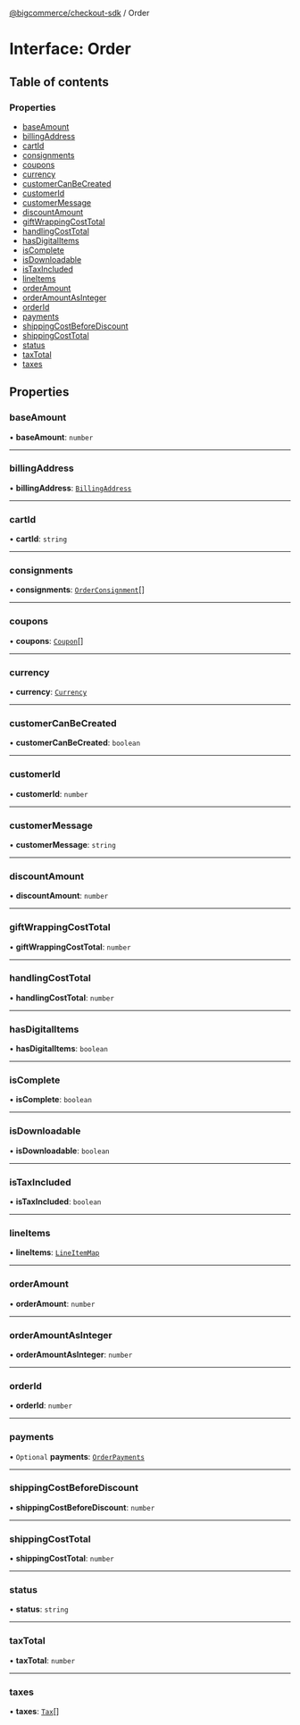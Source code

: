 [@bigcommerce/checkout-sdk](../README.md) / Order

# Interface: Order

## Table of contents

### Properties

- [baseAmount](Order.md#baseamount)
- [billingAddress](Order.md#billingaddress)
- [cartId](Order.md#cartid)
- [consignments](Order.md#consignments)
- [coupons](Order.md#coupons)
- [currency](Order.md#currency)
- [customerCanBeCreated](Order.md#customercanbecreated)
- [customerId](Order.md#customerid)
- [customerMessage](Order.md#customermessage)
- [discountAmount](Order.md#discountamount)
- [giftWrappingCostTotal](Order.md#giftwrappingcosttotal)
- [handlingCostTotal](Order.md#handlingcosttotal)
- [hasDigitalItems](Order.md#hasdigitalitems)
- [isComplete](Order.md#iscomplete)
- [isDownloadable](Order.md#isdownloadable)
- [isTaxIncluded](Order.md#istaxincluded)
- [lineItems](Order.md#lineitems)
- [orderAmount](Order.md#orderamount)
- [orderAmountAsInteger](Order.md#orderamountasinteger)
- [orderId](Order.md#orderid)
- [payments](Order.md#payments)
- [shippingCostBeforeDiscount](Order.md#shippingcostbeforediscount)
- [shippingCostTotal](Order.md#shippingcosttotal)
- [status](Order.md#status)
- [taxTotal](Order.md#taxtotal)
- [taxes](Order.md#taxes)

## Properties

### baseAmount

• **baseAmount**: `number`

___

### billingAddress

• **billingAddress**: [`BillingAddress`](BillingAddress.md)

___

### cartId

• **cartId**: `string`

___

### consignments

• **consignments**: [`OrderConsignment`](OrderConsignment.md)[]

___

### coupons

• **coupons**: [`Coupon`](Coupon.md)[]

___

### currency

• **currency**: [`Currency`](Currency.md)

___

### customerCanBeCreated

• **customerCanBeCreated**: `boolean`

___

### customerId

• **customerId**: `number`

___

### customerMessage

• **customerMessage**: `string`

___

### discountAmount

• **discountAmount**: `number`

___

### giftWrappingCostTotal

• **giftWrappingCostTotal**: `number`

___

### handlingCostTotal

• **handlingCostTotal**: `number`

___

### hasDigitalItems

• **hasDigitalItems**: `boolean`

___

### isComplete

• **isComplete**: `boolean`

___

### isDownloadable

• **isDownloadable**: `boolean`

___

### isTaxIncluded

• **isTaxIncluded**: `boolean`

___

### lineItems

• **lineItems**: [`LineItemMap`](LineItemMap.md)

___

### orderAmount

• **orderAmount**: `number`

___

### orderAmountAsInteger

• **orderAmountAsInteger**: `number`

___

### orderId

• **orderId**: `number`

___

### payments

• `Optional` **payments**: [`OrderPayments`](../README.md#orderpayments)

___

### shippingCostBeforeDiscount

• **shippingCostBeforeDiscount**: `number`

___

### shippingCostTotal

• **shippingCostTotal**: `number`

___

### status

• **status**: `string`

___

### taxTotal

• **taxTotal**: `number`

___

### taxes

• **taxes**: [`Tax`](Tax.md)[]
